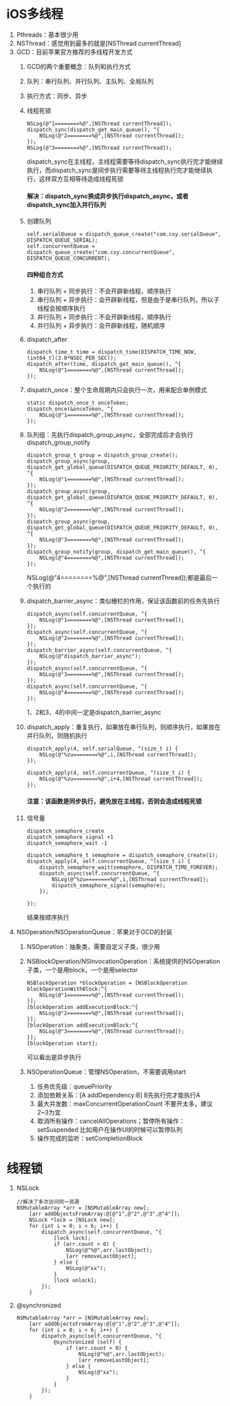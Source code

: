 # iOS多线程
1. Pthreads：基本很少用
2. NSThread：感觉用到最多的就是[NSThread currentThread]
3. GCD：目前苹果官方推荐的多线程开发方式
    1. GCD的两个重要概念：队列和执行方式
    2. 队列：串行队列、并行队列、主队列、全局队列
    3. 执行方式：同步、异步
    4. 线程死锁
        ```
        NSLog(@"1========%@",[NSThread currentThread]);
        dispatch_sync(dispatch_get_main_queue(), ^{
            NSLog(@"2========%@",[NSThread currentThread]);
        });
        NSLog(@"3========%@",[NSThread currentThread]);
        ```
        dispatch_sync在主线程，主线程需要等待dispatch_sync执行完才能继续执行，而dispatch_sync是同步执行需要等待主线程执行完才能继续执行，这样双方互相等待造成线程死锁
        #### 解决：dispatch_sync换成异步执行dispatch_async，或者dispatch_sync加入并行队列
    5. 创建队列
        ```
        self.serialQueue = dispatch_queue_create("com.cxy.serialQueue", DISPATCH_QUEUE_SERIAL);
        self.concurrentQueue = dispatch_queue_create("com.cxy.concurrentQueue", DISPATCH_QUEUE_CONCURRENT);
        ```
        #### 四种组合方式
        1. 串行队列 + 同步执行：不会开辟新线程，顺序执行
        2. 串行队列 + 异步执行：会开辟新线程，但是由于是串行队列，所以子线程会按顺序执行
        3. 并行队列 + 同步执行：不会开辟新线程，顺序执行
        4. 并行队列 + 异步执行：会开辟新线程，随机顺序
    6. dispatch_after
        ```
        dispatch_time_t time = dispatch_time(DISPATCH_TIME_NOW, (int64_t)(3.0*NSEC_PER_SEC));
        dispatch_after(time, dispatch_get_main_queue(), ^{
            NSLog(@"1========%@",[NSThread currentThread]);
        });
        ```
    7. dispatch_once：整个生命周期内只会执行一次，用来配合单例模式
        ```
        static dispatch_once_t onceToken;
        dispatch_once(&onceToken, ^{
            NSLog(@"1========%@",[NSThread currentThread]);
        });
        ```
    8. 队列组：先执行dispatch_group_async，全部完成后才会执行dispatch_group_notify
        ```
        dispatch_group_t group = dispatch_group_create();
        dispatch_group_async(group, dispatch_get_global_queue(DISPATCH_QUEUE_PRIORITY_DEFAULT, 0), ^{
            NSLog(@"1========%@",[NSThread currentThread]);
        });
        dispatch_group_async(group, dispatch_get_global_queue(DISPATCH_QUEUE_PRIORITY_DEFAULT, 0), ^{
            NSLog(@"2========%@",[NSThread currentThread]);
        });
        dispatch_group_async(group, dispatch_get_global_queue(DISPATCH_QUEUE_PRIORITY_DEFAULT, 0), ^{
            NSLog(@"3========%@",[NSThread currentThread]);
        });
        dispatch_group_notify(group, dispatch_get_main_queue(), ^{
            NSLog(@"4========%@",[NSThread currentThread]);
        });
        ```
        NSLog(@"4========%@",[NSThread currentThread]);都是最后一个执行的

    9. dispatch_barrier_async：类似栅栏的作用，保证该函数前的任务先执行
        ```
        dispatch_async(self.concurrentQueue, ^{
            NSLog(@"1========%@",[NSThread currentThread]);
        });
        dispatch_async(self.concurrentQueue, ^{
            NSLog(@"2========%@",[NSThread currentThread]);
        });
        dispatch_barrier_async(self.concurrentQueue, ^{
            NSLog(@"dispatch_barrier_async");
        });
        dispatch_async(self.concurrentQueue, ^{
            NSLog(@"3========%@",[NSThread currentThread]);
        });
        dispatch_async(self.concurrentQueue, ^{
            NSLog(@"4========%@",[NSThread currentThread]);
        });
        ```
        1、2和3、4的中间一定是dispatch_barrier_async

    10. dispatch_apply：重复执行，如果放在串行队列，则顺序执行，如果放在并行队列，则随机执行
        ```
        dispatch_apply(4, self.serialQueue, ^(size_t i) {
            NSLog(@"%zu========%@",i,[NSThread currentThread]);
        });

        dispatch_apply(4, self.concurrentQueue, ^(size_t i) {
            NSLog(@"%zu========%@",i+4,[NSThread currentThread]);
        });
        ```
        #### 注意：该函数是同步执行，避免放在主线程，否则会造成线程死锁
    11. 信号量
        ```
        dispatch_semaphore_create 
        dispatch_semaphore_signal +1
        dispatch_semaphore_wait -1
        ```
        ```
        dispatch_semaphore_t semaphore = dispatch_semaphore_create(1);
        dispatch_apply(4, self.concurrentQueue, ^(size_t i) {
            dispatch_semaphore_wait(semaphore, DISPATCH_TIME_FOREVER);
            dispatch_async(self.concurrentQueue, ^{
                NSLog(@"%zu========%@",i,[NSThread currentThread]);
                dispatch_semaphore_signal(semaphore);
            });

        });
        ```
        结果按顺序执行
4. NSOperation/NSOperationQueue：苹果对于GCD的封装
    1. NSOperation：抽象类，需要自定义子类，很少用
    2. NSBlockOperation/NSInvocationOperation：系统提供的NSOperation子类，一个是用block，一个是用selector
        ```
        NSBlockOperation *blockOperation = [NSBlockOperation blockOperationWithBlock:^{
            NSLog(@"1========%@",[NSThread currentThread]);
        }];
        [blockOperation addExecutionBlock:^{
            NSLog(@"2========%@",[NSThread currentThread]);
        }];
        [blockOperation addExecutionBlock:^{
            NSLog(@"3========%@",[NSThread currentThread]);
        }];
        [blockOperation start];
        ```
        可以看出是异步执行

    3. NSOperationQueue：管理NSOperation，不需要调用start
        1. 任务优先级：queuePriority
        2. 添加依赖关系：[A addDependency:B] B先执行完才能执行A
        3. 最大并发数：maxConcurrentOperationCount 不要开太多，建议2~3为宜
        4. 取消所有操作：cancelAllOperations；暂停所有操作：setSuspended 比如用户在操作UI的时候可以暂停队列
        5. 操作完成的监听：setCompletionBlock 
# 线程锁
1. NSLock
    ```
    //解决了多次访问同一资源
    NSMutableArray *arr = [NSMutableArray new];
        [arr addObjectsFromArray:@[@"1",@"2",@"3",@"4"]];
        NSLock *lock = [NSLock new];
        for (int i = 0; i < 6; i++) {
            dispatch_async(self.concurrentQueue, ^{
                [lock lock];
                if (arr.count > 0) {
                    NSLog(@"%@",arr.lastObject);
                    [arr removeLastObject];
                } else {
                    NSLog(@"xx");
                }
                [lock unlock];
            });
        }
    ```
2. @synchronized
    ```
    NSMutableArray *arr = [NSMutableArray new];
        [arr addObjectsFromArray:@[@"1",@"2",@"3",@"4"]];
        for (int i = 0; i < 6; i++) {
            dispatch_async(self.concurrentQueue, ^{
                @synchronized (self) {
                    if (arr.count > 0) {
                        NSLog(@"%@",arr.lastObject);
                        [arr removeLastObject];
                    } else {
                        NSLog(@"xx");
                    }
                }
            });
        }
    ```

    
